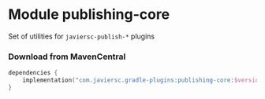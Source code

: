 # Module publishing-core

Set of utilities for `javiersc-publish-*` plugins

### Download from MavenCentral

```kotlin
dependencies {
    implementation("com.javiersc.gradle-plugins:publishing-core:$version")
}
```
